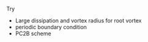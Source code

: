 Try
- Large dissipation and vortex radius for root vortex
- periodic boundary condition
- PC2B scheme
